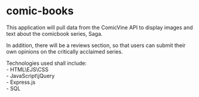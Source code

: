 # comic-books

This application will pull data from the ComicVine API to display images and text about the comicbook series, Saga. 

In addition, there will be a reviews section, so that users can submit their own opinions on the critically acclaimed series.

Technologies used shall include: 
                              <br> - HTML\EJS\CSS
                             <br>  - JavaScript\jQuery
                              <br> - Express.js
                              <br> - SQL
                             
                              
